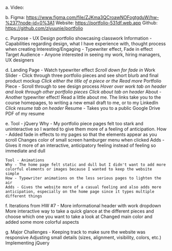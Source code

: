 a.  Video:

b.  Figma: https://www.figma.com/file/ZJKma3QCroawNOFogtgduW/hw-%237?node-id=0%3A1
    Website: https://portfolio-531df.web.app
    Github: https://github.com/ziyuunie/portfolio

c.  Purpose - UX Design portfolio showcasing classwork
    Information - Capabilities regarding design, what I have experience with, thought process when creating
    Interesting/Engaging - Typewriter effect, Fade in effect
    Target Audience - Anyone interested in seeing my work, hiring managers, UX designers

d.  Landing Page - Watch typewriter effect
    *Scroll down for fade in*
    Work Slider - Click through three portfolio pieces and see short blurb and final product mockup
    *Click either the title of a piece or the Read more*
    Portfolio Piece - Scroll through to see design process
    *Hover over work tab on header and look through other portfolio pieces*
    *Click about tab on header*
    About - Another typewriter effect! Read a little about me. The links take you to the course homepages, to writing a new email draft to me, or to my LinkedIn
    *Click resume tab on header*
    Resume - Takes you to a public Google Drive PDF of my resume

e.  Tool - jQuery
    Why - My portfolio piece pages felt too stark and uninteractive so I wanted to give them more of a feeling of anticipation.
    How - Added fade in effects to my pages so that the elements appear as you scroll
    Changes color of small screen hamburger menu when clicked
    Adds - Gives it more of an interactive, anticipatory feeling instead of feeling so immediate and dull

    Tool - Animations
    Why - The home page felt static and dull but I didn't want to add more colorful elements or images because I wanted to keep the website simple
    How - Typewriter animations on the less serious pages to lighten the air
    Adds - Gives the website more of a casual feeling and also adds more anticipation, especially on the home page since it types multiple different things

f.  Iterations from HW #7 - More informational header with work dropdown
    More interactive way to take a quick glance at the different pieces and choose which one you want to take a look at
    Changed main color and added some more colorful aspects

g.  Major Challenges - Keeping track to make sure the website was responsive
    Adjusting small details (sizes, alignment, visibility, colors, etc.)
    Implementing jQuery